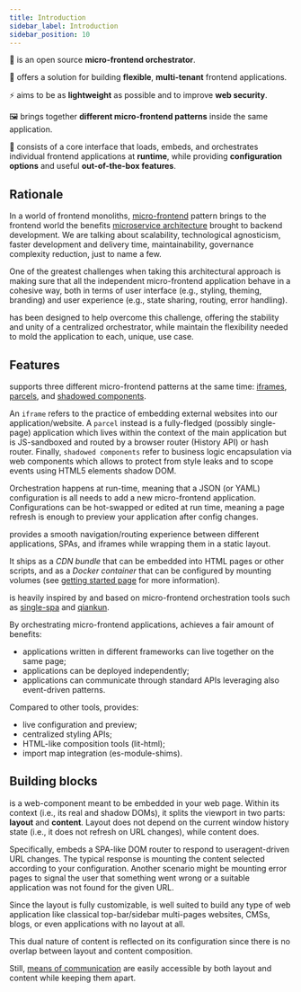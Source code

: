```yaml
---
title: Introduction
sidebar_label: Introduction
sidebar_position: 10
---
```


🎼 <micro-lc></micro-lc> is an open source **micro-frontend orchestrator**.

🧱 <micro-lc></micro-lc> offers a solution for building **flexible**, **multi-tenant** frontend applications.

⚡ <micro-lc></micro-lc> aims to be as **lightweight** as possible and to improve **web security**. 

🖼 <micro-lc></micro-lc> brings together **different micro-frontend patterns** inside the same application.

🏃 <micro-lc></micro-lc> consists of a core interface that loads, embeds, and orchestrates individual frontend applications
at **runtime**, while providing **configuration options** and useful **out-of-the-box features**.

## Rationale

In a world of frontend monoliths, [micro-frontend](https://micro-frontends.org/) pattern brings to the frontend world
the benefits [microservice architecture](https://en.wikipedia.org/wiki/Microservices) brought to backend development.
We are talking about scalability, technological agnosticism, faster development and delivery time, maintainability,
governance complexity reduction, just to name a few.

One of the greatest challenges when taking this architectural approach is making sure that all the independent 
micro-frontend application behave in a cohesive way, both in terms of user interface (e.g., styling, theming, branding)
and user experience (e.g., state sharing, routing, error handling).

<micro-lc></micro-lc> has been designed to help overcome this challenge, offering the stability and unity of a centralized
orchestrator, while maintain the flexibility needed to mold the application to each, unique, use case.

## Features

<micro-lc></micro-lc> supports three different micro-frontend patterns at the same time:
[iframes](guides/applications/iframes), [parcels](guides/applications/parcels), and
[shadowed components](guides/applications/compose).

An `iframe` refers to the practice of embedding external websites into our application/website. A `parcel` instead is a
fully-fledged (possibly single-page) application which lives within the context of the main application but is JS-sandboxed
and routed by a browser router (History API) or hash router. Finally, `shadowed components` refer to business logic
encapsulation via web components which allows to protect from style leaks and to scope events using HTML5 elements shadow 
DOM.

Orchestration happens at run-time, meaning that a JSON (or YAML) configuration is all <micro-lc></micro-lc> needs to add
a new micro-frontend application. Configurations can be hot-swapped or edited at run time, meaning a page refresh is
enough to preview your application after config changes.

<micro-lc></micro-lc> provides a smooth navigation/routing experience between different applications, SPAs, and iframes 
while wrapping them in a static layout.

It ships as a *CDN bundle* that can be embedded into HTML pages or other scripts, and as a *Docker container* that can be
configured by mounting volumes (see [getting started page](./getting-started.md) for more information).

<micro-lc></micro-lc> is heavily inspired by and based on micro-frontend orchestration tools such as 
[single-spa](https://single-spa.js.org/) and [qiankun](https://qiankun.umijs.org/).

By orchestrating micro-frontend applications, <micro-lc></micro-lc> achieves a fair amount of benefits:
* applications written in different frameworks can live together on the same page;
* applications can be deployed independently;
* applications can communicate through standard APIs leveraging also event-driven patterns.

Compared to other tools, <micro-lc></micro-lc> provides:
* live configuration and preview;
* centralized styling APIs;
* HTML-like composition tools (lit-html);
* import map integration (es-module-shims).

## Building blocks

<micro-lc></micro-lc> is a web-component meant to be embedded in your web page. Within its context (i.e., its real and shadow DOMs),
it splits the viewport in two parts: **layout** and **content**. Layout does not depend on the current window history state
(i.e., it does not refresh on URL changes), while content does.

Specifically, <micro-lc></micro-lc> embeds a SPA-like DOM router to respond to useragent-driven URL changes. The typical
response is mounting the content selected according to your configuration. Another scenario might be mounting error pages
to signal the user that something went wrong or a suitable application was not found for the given URL.

Since the layout is fully customizable, <micro-lc></micro-lc> is well suited to build any type of web application
like classical top-bar/sidebar multi-pages websites, CMSs, blogs, or even applications with no layout at all.

This dual nature of <micro-lc></micro-lc> content is reflected on its configuration since there is no overlap between 
layout and content composition.

Still, [means of communication](./concepts/communication.md) are easily accessible by both layout and content while
keeping them apart.
